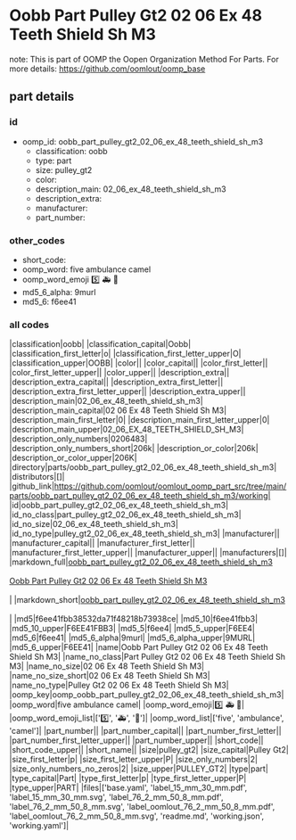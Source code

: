 # Oobb Part Pulley Gt2 02 06 Ex 48 Teeth Shield Sh M3  

note: This is part of OOMP the Oopen Organization Method For Parts. For more details: https://github.com/oomlout/oomp_base

##  part details





### id
* oomp_id: oobb_part_pulley_gt2_02_06_ex_48_teeth_shield_sh_m3
  * classification: oobb
  * type: part
  * size: pulley_gt2
  * color: 
  * description_main: 02_06_ex_48_teeth_shield_sh_m3
  * description_extra: 
  * manufacturer: 
  * part_number: 

### other_codes
* short_code: 
* oomp_word: five ambulance camel
* oomp_word_emoji :five: :ambulance: :camel:
* md5_6_alpha: 9murl
* md5_6: f6ee41

### all codes 
|classification|oobb|
|classification_capital|Oobb|
|classification_first_letter|o|
|classification_first_letter_upper|O|
|classification_upper|OOBB|
|color||
|color_capital||
|color_first_letter||
|color_first_letter_upper||
|color_upper||
|description_extra||
|description_extra_capital||
|description_extra_first_letter||
|description_extra_first_letter_upper||
|description_extra_upper||
|description_main|02_06_ex_48_teeth_shield_sh_m3|
|description_main_capital|02 06 Ex 48 Teeth Shield Sh M3|
|description_main_first_letter|0|
|description_main_first_letter_upper|0|
|description_main_upper|02_06_EX_48_TEETH_SHIELD_SH_M3|
|description_only_numbers|0206483|
|description_only_numbers_short|206k|
|description_or_color|206k|
|description_or_color_upper|206K|
|directory|parts/oobb_part_pulley_gt2_02_06_ex_48_teeth_shield_sh_m3|
|distributors|[]|
|github_link|https://github.com/oomlout/oomlout_oomp_part_src/tree/main/parts/oobb_part_pulley_gt2_02_06_ex_48_teeth_shield_sh_m3/working|
|id|oobb_part_pulley_gt2_02_06_ex_48_teeth_shield_sh_m3|
|id_no_class|part_pulley_gt2_02_06_ex_48_teeth_shield_sh_m3|
|id_no_size|02_06_ex_48_teeth_shield_sh_m3|
|id_no_type|pulley_gt2_02_06_ex_48_teeth_shield_sh_m3|
|manufacturer||
|manufacturer_capital||
|manufacturer_first_letter||
|manufacturer_first_letter_upper||
|manufacturer_upper||
|manufacturers|[]|
|markdown_full|[oobb_part_pulley_gt2_02_06_ex_48_teeth_shield_sh_m3](https://github.com/oomlout/oomlout_oomp_part_src/tree/main/parts/oobb_part_pulley_gt2_02_06_ex_48_teeth_shield_sh_m3/working)<br>[](https://github.com/oomlout/oomlout_oomp_part_src/tree/main/parts/oobb_part_pulley_gt2_02_06_ex_48_teeth_shield_sh_m3/working)<br>[Oobb Part Pulley Gt2 02 06 Ex 48 Teeth Shield Sh M3](https://github.com/oomlout/oomlout_oomp_part_src/tree/main/parts/oobb_part_pulley_gt2_02_06_ex_48_teeth_shield_sh_m3/working)<br><br>|
|markdown_short|[oobb_part_pulley_gt2_02_06_ex_48_teeth_shield_sh_m3](https://github.com/oomlout/oomlout_oomp_part_src/tree/main/parts/oobb_part_pulley_gt2_02_06_ex_48_teeth_shield_sh_m3/working)<br><br>|
|md5|f6ee41fbb38532da71f48218b73938ce|
|md5_10|f6ee41fbb3|
|md5_10_upper|F6EE41FBB3|
|md5_5|f6ee4|
|md5_5_upper|F6EE4|
|md5_6|f6ee41|
|md5_6_alpha|9murl|
|md5_6_alpha_upper|9MURL|
|md5_6_upper|F6EE41|
|name|Oobb Part Pulley Gt2 02 06 Ex 48 Teeth Shield Sh M3|
|name_no_class|Part Pulley Gt2 02 06 Ex 48 Teeth Shield Sh M3|
|name_no_size|02 06 Ex 48 Teeth Shield Sh M3|
|name_no_size_short|02 06 Ex 48 Teeth Shield Sh M3|
|name_no_type|Pulley Gt2 02 06 Ex 48 Teeth Shield Sh M3|
|oomp_key|oomp_oobb_part_pulley_gt2_02_06_ex_48_teeth_shield_sh_m3|
|oomp_word|five ambulance camel|
|oomp_word_emoji|:five: :ambulance: :camel:|
|oomp_word_emoji_list|[':five:', ':ambulance:', ':camel:']|
|oomp_word_list|['five', 'ambulance', 'camel']|
|part_number||
|part_number_capital||
|part_number_first_letter||
|part_number_first_letter_upper||
|part_number_upper||
|short_code||
|short_code_upper||
|short_name||
|size|pulley_gt2|
|size_capital|Pulley Gt2|
|size_first_letter|p|
|size_first_letter_upper|P|
|size_only_numbers|2|
|size_only_numbers_no_zeros|2|
|size_upper|PULLEY_GT2|
|type|part|
|type_capital|Part|
|type_first_letter|p|
|type_first_letter_upper|P|
|type_upper|PART|
|files|['base.yaml', 'label_15_mm_30_mm.pdf', 'label_15_mm_30_mm.svg', 'label_76_2_mm_50_8_mm.pdf', 'label_76_2_mm_50_8_mm.svg', 'label_oomlout_76_2_mm_50_8_mm.pdf', 'label_oomlout_76_2_mm_50_8_mm.svg', 'readme.md', 'working.json', 'working.yaml']|
